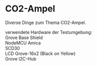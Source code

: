 # CO2-Ampel

Diverse Dinge zum Thema CO2-Ampel.  


verwendete Hardware der Testumgebung:  
Grove Base Shield  
NodeMCU Amica  
SCD30  
LCD Grove-16x2 (Black on Yellow)  
Grove I2C-Hub  
